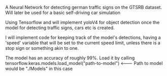 A Neural Network for detecting german traffic signs on the GTSRB dataset. Will later be used for a basic self-driving car simulation

Using Tensorflow and will implement yoloV4 for object detection once the model for detecting traffic signs, cars etc is created.

I will implement code for keeping track of the model's detections, having a 'speed' variable that will be set to the current speed limit, unless there is a stop sign or something akin to one.

The model has an accuracy of roughly 99%. Load it by calling tensorflow.keras.models.load_model("path-to-model") <--- Path to model would be "./Models" in this case
